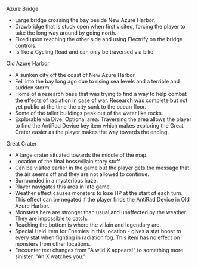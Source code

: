 Azure Bridge
- Large bridge crossing the bay beside New Azure Harbor.
- Drawbridge that is stuck open when first visited, forcing the player to take the long way around by going north.
- Fixed upon reaching the other side and using Electrify on the bridge controls.
- Is like a Cycling Road and can only be traversed via bike.

Old Azure Harbor
- A sunken city off the coast of New Azure Harbor
- Fell into the bay long ago due to rising sea levels and a terrible and sudden storm.
- Home of a research base that was trying to find a way to help combat the effects of radiation in case of war. Research was complete but not yet public at the time the city sunk to the ocean floor.
- Some of the taller buildings peak out of the water like rocks.
- Explorable via Dive. Optional area. Traversing the area allows the player to find the AntiRad Device key item which makes exploring the Great Crater easier as the player makes the way towards the ending.

Great Crater
- A large crater situated towards the middle of the map.
- Location of the final boss/villain story stuff.
- Can be visited earlier in the game but the player gets the message that the air seems off and they are not allowed to continue.
- Surrounded in a mysterious haze.
- Player navigates this area in late game.
- Weather effect causes monsters to lose HP at the start of each turn. This effect can be negated if the player finds the AntiRad Device in Old Azure Harbor.
- Monsters here are stronger than usual and unaffected by the weather. They are impossible to catch.
- Reaching the bottom is where the villain and legendary are.
- Special Held Item for Enemies in this location - gives a stat boost to every stat when fighting in radiation fog. This item has no effect on monsters from other locations.
- Encounter text changes from "A wild X appears!" to something more sinister. "An X watches you."